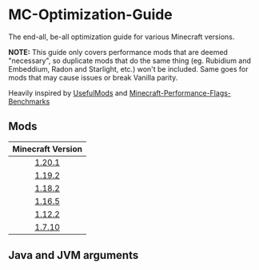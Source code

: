 # MC-Optimization-Guide

The end-all, be-all optimization guide for various Minecraft versions.

**NOTE:**
This guide only covers performance mods that are deemed "necessary", so duplicate mods that do the same thing (eg. Rubidium and Embeddium, Radon and Starlight, etc.) won't be included. Same goes for mods that may cause issues or break Vanilla parity.

Heavily inspired by [UsefulMods](https://github.com/TheUsefulLists/UsefulMods/blob/main/README.md) and [Minecraft-Performance-Flags-Benchmarks](https://github.com/Mukul1127/Minecraft-Performance-Flags-Benchmarks)

## Mods

| Minecraft Version |
|:---:|
| [1.20.1](mods-n-stuff/1.20.1.md) |
| [1.19.2](mods-n-stuff/1.19.2.md) |
| [1.18.2](mods-n-stuff/1.18.2.md) |
| [1.16.5](mods-n-stuff/1.16.5.md) |
| [1.12.2](mods-n-stuff/1.12.2.md) |
| [1.7.10](mods-n-stuff/1.7.10.md) |

## Java and JVM arguments
